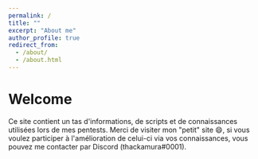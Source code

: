 ```yaml
---
permalink: /
title: ""
excerpt: "About me"
author_profile: true
redirect_from: 
  - /about/
  - /about.html
---
```

Welcome
======
Ce site contient un tas d'informations, de scripts et de connaissances utilisées lors de mes pentests.
Merci de visiter mon "petit" site 😄, si vous voulez participer à l'amélioration de celui-ci via vos connaissances, vous pouvez me contacter par Discord (thackamura#0001).


 


